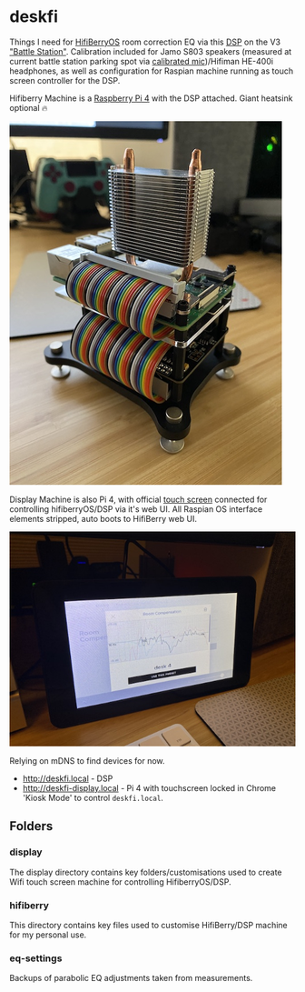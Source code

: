 # deskfi
Things I need for [HifiBerryOS](https://github.com/hifiberry/hifiberry-os) room correction EQ via this [DSP](https://www.hifiberry.com/docs/data-sheets/datasheet-dac-dsp/) on the V3 ["Battle Station"](https://www.reddit.com/r/battlestations/). Calibration included for Jamo S803 speakers (measured at current battle station parking spot via [calibrated mic](https://www.minidsp.com/images/documents/Product%20Brief%20-%20Umik.pdf))/Hifiman HE-400i headphones, as well as configuration for Raspian machine running as touch screen controller for the DSP.
 
Hifiberry Machine is a [Raspberry Pi 4](https://static.raspberrypi.org/files/product-briefs/200521+Raspberry+Pi+4+Product+Brief.pdf) with the DSP attached. Giant heatsink optional 🔥

![the device!](https://raw.githubusercontent.com/gitgc/deskfi/master/images/deskfi.jpg)
 
Display Machine is also Pi 4, with official [touch screen](https://www.raspberrypi.org/documentation/hardware/display/) connected for controlling hifiberryOS/DSP via it's web UI. All Raspian OS interface elements stripped, auto boots to HifiBerry web UI.

![the other device!](https://raw.githubusercontent.com/gitgc/deskfi/master/images/deskfi-display.jpg)

Relying on mDNS to find devices for now.

* http://deskfi.local - DSP
* http://deskfi-display.local - Pi 4 with touchscreen locked in Chrome 'Kiosk Mode' to control `deskfi.local`.
 

## Folders

### display
The display directory contains key folders/customisations used to create Wifi touch screen machine for controlling HifiberryOS/DSP.

### hifiberry
This directory contains key files used to customise HifiBerry/DSP machine for my personal use.

### eq-settings
Backups of parabolic EQ adjustments taken from measurements.
